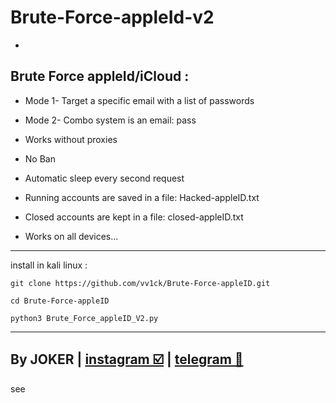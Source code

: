 # Brute-Force-appleId-v2
-
Brute Force appleId/iCloud :
-

- Mode 1- Target a specific email with a list of passwords
- Mode 2- Combo system is an email: pass

- Works without proxies
- No Ban
- Automatic sleep every second request
- Running accounts are saved in a file:
Hacked-appleID.txt
- Closed accounts are kept in a file:
closed-appleID.txt
- Works on all devices...
--------------------
install in kali linux :

<!--START_SECTION:waka-->
```
git clone https://github.com/vv1ck/Brute-Force-appleID.git
```
<!--END_SECTION:waka-->

<!--START_SECTION:waka-->
```
cd Brute-Force-appleID
```
<!--END_SECTION:waka-->

<!--START_SECTION:waka-->
```
python3 Brute_Force_appleID_V2.py
```
<!--END_SECTION:waka-->

--------------------
By JOKER | <a class="" href="https://www.instagram.com/221298">instagram ☑️</a> | <a class="" href="http://t.me/vv1ck">telegram 🔷</a>
-
see
